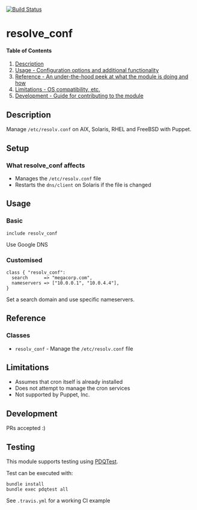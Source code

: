 [![Build Status](https://travis-ci.org/GeoffWilliams/resolv_conf.svg?branch=master)](https://travis-ci.org/GeoffWilliams/resolv_conf)
# resolve_conf

#### Table of Contents

1. [Description](#description)
1. [Usage - Configuration options and additional functionality](#usage)
1. [Reference - An under-the-hood peek at what the module is doing and how](#reference)
1. [Limitations - OS compatibility, etc.](#limitations)
1. [Development - Guide for contributing to the module](#development)

## Description

Manage `/etc/resolv.conf` on AIX, Solaris, RHEL and FreeBSD with Puppet.

## Setup

### What resolve_conf affects
* Manages the `/etc/resolv.conf` file
* Restarts the `dns/client` on Solaris if the file is changed

## Usage

### Basic

```puppet
include resolv_conf
```

Use Google DNS

### Customised

```puppet
class { "resolv_conf":
  search      => "megacorp.com",
  nameservers => ["10.0.0.1", "10.0.4.4"],
}
```

Set a search domain and use specific nameservers.

## Reference

### Classes
* `resolv_conf` - Manage the `/etc/resolv.conf` file


## Limitations

* Assumes that cron itself is already installed
* Does not attempt to manage the cron services
* Not supported by Puppet, Inc.

## Development

PRs accepted :)

## Testing
This module supports testing using [PDQTest](https://github.com/GeoffWilliams/pdqtest).


Test can be executed with:

```
bundle install
bundle exec pdqtest all
```


See `.travis.yml` for a working CI example
